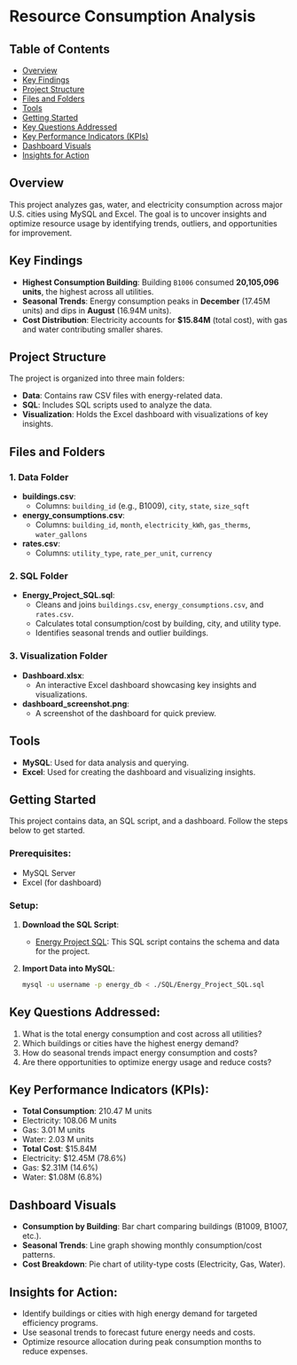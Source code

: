 # Resource Consumption Analysis

## Table of Contents
- [Overview](#overview)
- [Key Findings](#key-findings)
- [Project Structure](#project-structure)
- [Files and Folders](#files-and-folders)
- [Tools](#tools)
- [Getting Started](#getting-started)
- [Key Questions Addressed](#key-questions-addressed)
- [Key Performance Indicators (KPIs)](#key-performance-indicators-kpis)
- [Dashboard Visuals](#dashboard-visuals)
- [Insights for Action](#insights-for-action)

## Overview
This project analyzes gas, water, and electricity consumption across major U.S. cities using MySQL and Excel. The goal is to uncover insights and optimize resource usage by identifying trends, outliers, and opportunities for improvement.

## Key Findings
- **Highest Consumption Building**: Building `B1006` consumed **20,105,096 units**, the highest across all utilities.
- **Seasonal Trends**: Energy consumption peaks in **December** (17.45M units) and dips in **August** (16.94M units).
- **Cost Distribution**: Electricity accounts for **$15.84M** (total cost), with gas and water contributing smaller shares.

## Project Structure
The project is organized into three main folders:

- **Data**: Contains raw CSV files with energy-related data.
- **SQL**: Includes SQL scripts used to analyze the data.
- **Visualization**: Holds the Excel dashboard with visualizations of key insights.

## Files and Folders

### 1. Data Folder
- **buildings.csv**:  
  - Columns: `building_id` (e.g., B1009), `city`, `state`, `size_sqft`
- **energy_consumptions.csv**:  
  - Columns: `building_id`, `month`, `electricity_kWh`, `gas_therms`, `water_gallons`
- **rates.csv**:  
  - Columns: `utility_type`, `rate_per_unit`, `currency`

### 2. SQL Folder
- **Energy_Project_SQL.sql**:  
  - Cleans and joins `buildings.csv`, `energy_consumptions.csv`, and `rates.csv`.
  - Calculates total consumption/cost by building, city, and utility type.
  - Identifies seasonal trends and outlier buildings.

### 3. Visualization Folder
- **Dashboard.xlsx**:  
  - An interactive Excel dashboard showcasing key insights and visualizations.
- **dashboard_screenshot.png**:  
  - A screenshot of the dashboard for quick preview.

## Tools
- **MySQL**: Used for data analysis and querying.
- **Excel**: Used for creating the dashboard and visualizing insights.

## Getting Started

This project contains data, an SQL script, and a dashboard. Follow the steps below to get started.

### Prerequisites:
- MySQL Server
- Excel (for dashboard)

### Setup:

1. **Download the SQL Script**:
   - [Energy Project SQL](./SQL/Energy_Project_SQL.sql): This SQL script contains the schema and data for the project.

2. **Import Data into MySQL**:
   ```bash
   mysql -u username -p energy_db < ./SQL/Energy_Project_SQL.sql

## Key Questions Addressed:
1. What is the total energy consumption and cost across all utilities?
2. Which buildings or cities have the highest energy demand?
3. How do seasonal trends impact energy consumption and costs?
4. Are there opportunities to optimize energy usage and reduce costs?

## Key Performance Indicators (KPIs):
- **Total Consumption**: 210.47 M units
- Electricity: 108.06 M units
- Gas: 3.01 M units
- Water: 2.03 M units
- **Total Cost**: $15.84M
- Electricity: $12.45M (78.6%)
- Gas: $2.31M (14.6%)
- Water: $1.08M (6.8%)

## Dashboard Visuals
- **Consumption by Building**: Bar chart comparing buildings (B1009, B1007, etc.).
- **Seasonal Trends**: Line graph showing monthly consumption/cost patterns.
- **Cost Breakdown**: Pie chart of utility-type costs (Electricity, Gas, Water).

## Insights for Action:
- Identify buildings or cities with high energy demand for targeted efficiency programs.
- Use seasonal trends to forecast future energy needs and costs.
- Optimize resource allocation during peak consumption months to reduce expenses.
